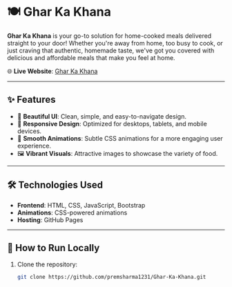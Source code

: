 # 🍽️ Ghar Ka Khana

**Ghar Ka Khana** is your go-to solution for home-cooked meals delivered straight to your door! Whether you're away from home, too busy to cook, or just craving that authentic, homemade taste, we've got you covered with delicious and affordable meals that make you feel at home.

🌐 **Live Website**: [Ghar Ka Khana](https://premsharma1231.github.io/Ghar-Ka-Khana/)

---

## ✨ Features

- 🎨 **Beautiful UI**: Clean, simple, and easy-to-navigate design.
- 📱 **Responsive Design**: Optimized for desktops, tablets, and mobile devices.
- 🎥 **Smooth Animations**: Subtle CSS animations for a more engaging user experience.
- 🖼️ **Vibrant Visuals**: Attractive images to showcase the variety of food.

---

## 🛠️ Technologies Used

- **Frontend**: HTML, CSS, JavaScript, Bootstrap
- **Animations**: CSS-powered animations
- **Hosting**: GitHub Pages

---

## 🚀 How to Run Locally

1. Clone the repository:
   ```bash
   git clone https://github.com/premsharma1231/Ghar-Ka-Khana.git
